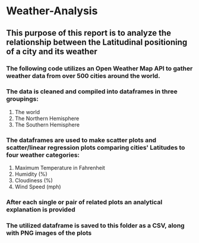 # Weather-Analysis

## This purpose of this report is to analyze the relationship between the Latitudinal positioning of a city and its weather

### The following code utilizes an Open Weather Map API to gather weather data from over 500 cities around the world.

### The data is cleaned and compiled into dataframes in three groupings:
1. The world
2. The Northern Hemisphere
3. The Southern Hemisphere

### The dataframes are used to make scatter plots and scatter/linear regression plots comparing cities' Latitudes to four weather categories:
1. Maximum Temperature in Fahrenheit
2. Humidity (%)
3. Cloudiness (%)
4. Wind Speed (mph)

### After each single or pair of related plots an analytical explanation is provided

### The utilized dataframe is saved to this folder as a CSV, along with PNG images of the plots